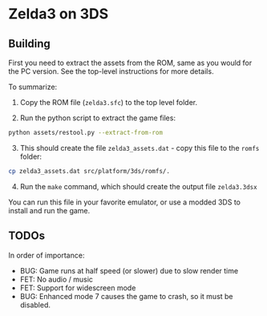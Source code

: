 # Zelda3 on 3DS

## Building

First you need to extract the assets from the ROM, same as you would for the PC
version. See the top-level instructions for more details.

To summarize:

1. Copy the ROM file (`zelda3.sfc`) to the top level folder.

2. Run the python script to extract the game files:

```sh
python assets/restool.py --extract-from-rom
```

3. This should create the file `zelda3_assets.dat` - copy this file to the `romfs` folder:

```sh
cp zelda3_assets.dat src/platform/3ds/romfs/.
```

4. Run the `make` command, which should create the output file `zelda3.3dsx`

You can run this file in your favorite emulator, or use a modded 3DS to install
and run the game.


## TODOs

In order of importance:

* BUG: Game runs at half speed (or slower) due to slow render time
* FET: No audio / music
* FET: Support for widescreen mode
* BUG: Enhanced mode 7 causes the game to crash, so it must be disabled.
